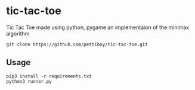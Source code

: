 # tic-tac-toe
Tic Tac Toe made using python, pygame an implementaion of the minimax algorithm

```
git clone https://github.com/pettiboy/tic-tac-toe.git
```

## Usage
```
pip3 install -r requirements.txt
python3 runner.py
```
